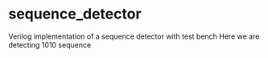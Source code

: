 # sequence_detector
Verilog implementation of a sequence detector with test bench
Here we are detecting 1010 sequence
